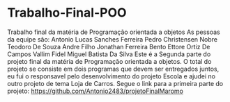 # Trabalho-Final-POO
Trabalho final da matéria de Programação orientada a objetos
As pessoas da equipe são:
Antonio Lucas Sanches Ferreira
Pedro Christensen Nobre
Teodoro De Souza Andre Filho
Jonathan Ferreira Bento
Ettore Ortiz De Campos Vallim
Fidel Miguel Batista Da Silva
Este é a Segunda parte do projeto final da matéria de Programação orientada a objetos.
O total do projeto se consiste em dois programas que devem ser entregados juntos, eu fui o responsavel pelo desenvolvimento do projeto Escola e ajudei no outro projeto de tema Loja de Carros.
Segue o link para a primeira parte do projeto:
https://github.com/Antonio2483/projetoFinalMaromo
